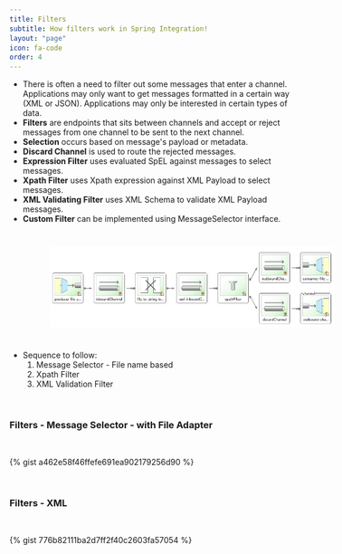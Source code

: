 ```yaml
---
title: Filters
subtitle: How filters work in Spring Integration!
layout: "page"
icon: fa-code
order: 4
---
```


- There is often a need to filter out some messages that enter a channel. Applications may only want to get messages formatted in a certain way (XML or JSON). Applications may only be interested in certain types of data. 
- **Filters** are endpoints that sits between channels and accept or reject messages from one channel to be sent to the next channel. 
- **Selection** occurs based on message's payload or metadata.
- **Discard Channel** is used to route the rejected messages.
- **Expression Filter** uses evaluated SpEL against messages to select messages.
- **Xpath Filter** uses Xpath expression against XML Payload to select messages.
- **XML Validating Filter** uses XML Schema to validate XML Payload messages.
- **Custom Filter** can be implemented using MessageSelector interface.
  	
<br/>
   
<img src="./imgs/Filters.PNG" style="display: block; padding: 2% 0% 2% 14%;"/>
   
<br/>
  
   
- Sequence to follow:
	1. Message Selector - File name based
	2. Xpath Filter
	3. XML Validation Filter
   
<br/>
	
### Filters - Message Selector - with File Adapter
   
<br/>
		
{% gist a462e58f46ffefe691ea902179256d90 %}
   
<br/>
	
### Filters - XML
   
<br/>
	
{% gist 776b82111ba2d7ff2f40c2603fa57054 %}